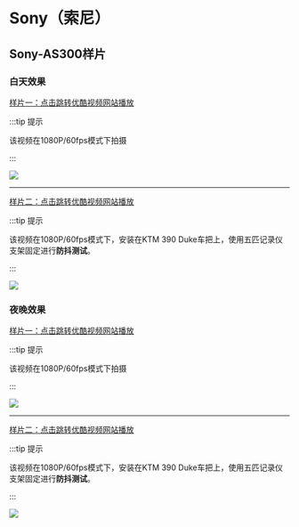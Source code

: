# Sony（索尼）

## Sony-AS300样片

### 白天效果

[样片一：点击跳转优酷视频网站播放](http://v.youku.com/v_show/id_XMzkzMDY4MTAwNA==.html)

:::tip 提示

该视频在1080P/60fps模式下拍摄

:::

[![](https://cdn.jsdelivr.net/gh/AzureFatty/MoYouClubPic@master/2021/20210401160310.jpg)](http://v.youku.com/v_show/id_XMzkzMDY4MTAwNA==.html)

---

[样片二：点击跳转优酷视频网站播放](http://v.youku.com/v_show/id_XNDE5OTM0Mzk4MA==.html)

:::tip 提示

该视频在1080P/60fps模式下，安装在KTM 390 Duke车把上，使用五匹记录仪支架固定进行**防抖测试**。

:::

[![](https://cdn.jsdelivr.net/gh/AzureFatty/MoYouClubPic@master/2021/20210401160327.jpg)](http://v.youku.com/v_show/id_XNDE5OTM0Mzk4MA==.html)

### 夜晚效果

[样片一：点击跳转优酷视频网站播放](http://v.youku.com/v_show/id_XMzkzMjI3ODA3Mg==.html)

:::tip 提示

该视频在1080P/60fps模式下拍摄

:::

[![](https://cdn.jsdelivr.net/gh/AzureFatty/MoYouClubPic@master/2021/20210401160343.jpg)](http://v.youku.com/v_show/id_XMzkzMjI3ODA3Mg==.html)

---

[样片二：点击跳转优酷视频网站播放](http://v.youku.com/v_show/id_XNDE5OTM1ODUzNg==.html)

:::tip 提示

该视频在1080P/60fps模式下，安装在KTM 390 Duke车把上，使用五匹记录仪支架固定进行**防抖测试**。

:::

[![](https://cdn.jsdelivr.net/gh/AzureFatty/MoYouClubPic@master/2021/20210401160353.jpg)](http://v.youku.com/v_show/id_XNDE5OTM1ODUzNg==.html)
